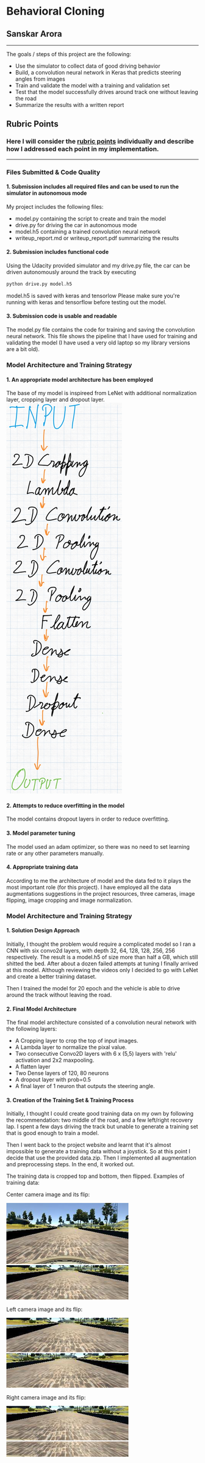 # **Behavioral Cloning** 

## Sanskar Arora

---

The goals / steps of this project are the following:
* Use the simulator to collect data of good driving behavior
* Build, a convolution neural network in Keras that predicts steering angles from images
* Train and validate the model with a training and validation set
* Test that the model successfully drives around track one without leaving the road
* Summarize the results with a written report

## Rubric Points
### Here I will consider the [rubric points](https://review.udacity.com/#!/rubrics/432/view) individually and describe how I addressed each point in my implementation.  

---
### Files Submitted & Code Quality

#### 1. Submission includes all required files and can be used to run the simulator in autonomous mode

My project includes the following files:
* model.py containing the script to create and train the model
* drive.py for driving the car in autonomous mode
* model.h5 containing a trained convolution neural network 
* writeup_report.md or writeup_report.pdf summarizing the results

#### 2. Submission includes functional code
Using the Udacity provided simulator and my drive.py file, the car can be driven autonomously around the track by executing 
```sh
python drive.py model.h5
```

model.h5 is saved with keras and tensorlow Please make sure you're running with keras and tensorflow before testing out the model. 

#### 3. Submission code is usable and readable

The model.py file contains the code for training and saving the convolution neural network. This file shows the pipeline that I have used for training and validating the model (I have used a very old laptop so my library versions are a bit old).

### Model Architecture and Training Strategy

#### 1. An appropriate model architecture has been employed

The base of my model is inspireed from LeNet with additional normalization layer, cropping layer and dropout layer.
![My Model](pics/model.jpg "Model flow")


#### 2. Attempts to reduce overfitting in the model

The model contains dropout layers in order to reduce overfitting.

#### 3. Model parameter tuning

The model used an adam optimizer, so there was no need to set learning rate or any other parameters manually.

#### 4. Appropriate training data

According to me the architecture of model and the data fed to it plays the most important role (for this project). I have employed all the data augmentations suggestions in the project resources, three cameras, image flipping, image cropping and image normalization.

### Model Architecture and Training Strategy

#### 1. Solution Design Approach

Initially, I thought the problem would require a complicated model so I ran a CNN with six convo2d layers, with depth 32, 64, 128, 128, 256, 256 respectively. The result is a model.h5 of size more than half a GB, which still shitted the bed. After about a dozen failed attempts at tuning I finally arrived at this model. Although reviewing the videos only I decided to go with LeNet and create a better training dataset. 

Then I trained the model for 20 epoch and the vehicle is able to drive around the track without leaving the road.

#### 2. Final Model Architecture

The final model architecture consisted of a convolution neural network with the following layers:
- A Cropping layer to crop the top of input images.
- A Lambda layer to normalize the pixal value.
- Two consecutive Convo2D layers with 6 x (5,5) layers with 'relu' activation and 2x2 maxpooling.
- A flatten layer
- Two Dense layers of 120, 80 neurons
- A dropout layer with prob=0.5
- A final layer of 1 neuron that outputs the steering angle. 


#### 3. Creation of the Training Set & Training Process

Initially, I thought I could create good training data on my own by following the recommendation: two middle of the road, and a few left/right recovery lap. I spent a few days driving the track but unable to generate a training set that is good enough to train a model. 

Then I went back to the project website and learnt that it's almost impossible to generate a training data without a joystick. So at this point I decide that use the provided data.zip. Then I implemented all augmentation and preprocessing steps. In the end, it worked out. 

The training data is cropped top and bottom, then flipped. Examples of training data:

Center camera image and its flip:

![Center camera](pics/center_1.jpg "original")
![Center camera](pics/center_2.jpg "flip")

Left camera image and its flip:

![Center camera](examples/left_2.jpg "original")
![Center camera](examples/left_3.jpg "flip")

Right camera image and its flip:

![Center camera](examples/right_2.jpg "original")
![Center camera](examples/right_3.jpg "flip")
